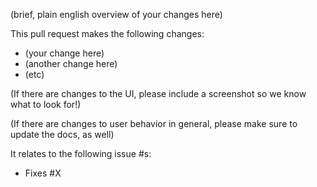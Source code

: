 (brief, plain english overview of your changes here)

This pull request makes the following changes:
* (your change here)
* (another change here)
* (etc)

(If there are changes to the UI, please include a screenshot so we
know what to look for!)

(If there are changes to user behavior in general, please make sure to
update the docs, as well)

It relates to the following issue #s:
* Fixes #X
